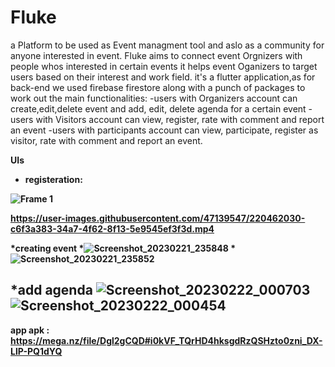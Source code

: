 # Fluke
a Platform to be used as Event managment tool and aslo as a community for anyone interested in event.
Fluke aims to connect event Orgnizers with people whos interested in certain events it helps event Oganizers
to target users based on their interest and work field.
 it's a flutter application,as for back-end we used firebase firestore along with a punch of packages to work out the main 
 functionalities:
 -users with Organizers account can create,edit,delete event and add, edit, delete agenda for a certain event
 -users with Visitors account can view, register, rate with comment and report an event 
 -users with participants account can view, participate, register as visitor, rate with comment and report an event.
 
 <b>UIs
  * registeration:
  
  ![Frame 1](https://user-images.githubusercontent.com/47139547/220461621-6771b32c-6a2a-4e6c-8f83-38ce2f97f11b.png)

  
https://user-images.githubusercontent.com/47139547/220462030-c6f3a383-34a7-4f62-8f13-5e9545ef3f3d.mp4

*creating event
*![Screenshot_20230221_235848](https://user-images.githubusercontent.com/47139547/220468572-9a84646e-716b-48a0-8ac6-b1beb7986264.jpg)
*![Screenshot_20230221_235852](https://user-images.githubusercontent.com/47139547/220468577-5e52f07b-1efd-4620-94e9-4fe2999e4d66.jpg)
  
*add agenda
 ![Screenshot_20230222_000703](https://user-images.githubusercontent.com/47139547/220469621-daa9501d-f292-4278-aef9-ae79697dfe85.jpg)
![Screenshot_20230222_000454](https://user-images.githubusercontent.com/47139547/220469687-123d02c0-0518-44f0-91aa-1890af249916.jpg)
----------------------------------------------------------------------------------------------------------------------------------
 <b> app apk :
  https://mega.nz/file/Dgl2gCQD#i0kVF_TQrHD4hksgdRzQSHzto0zni_DX-LlP-PQ1dYQ
